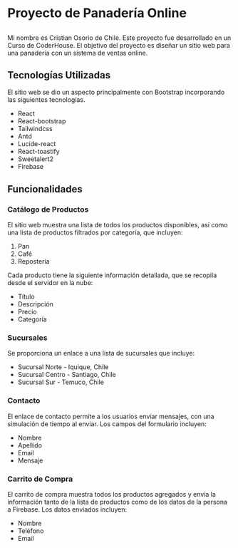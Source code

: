 # Proyecto de Panadería Online
##
Mi nombre es Cristian Osorio de Chile. Este proyecto fue desarrollado en un Curso de CoderHouse. El objetivo del proyecto es diseñar un sitio web para una panadería con un sistema de ventas online.

## Tecnologías Utilizadas
El sitio web se dio un aspecto principalmente con Bootstrap incorporando las siguientes tecnologías.
- React
- React-bootstrap
- Tailwindcss
- Antd
- Lucide-react
- React-toastify
- Sweetalert2
- Firebase

## Funcionalidades

### Catálogo de Productos
El sitio web muestra una lista de todos los productos disponibles, así como una lista de productos filtrados por categoría, que incluyen:
1. Pan
2. Café
3. Repostería

Cada producto tiene la siguiente información detallada, que se recopila desde el servidor en la nube:
- Título
- Descripción
- Precio
- Categoría

### Sucursales
Se proporciona un enlace a una lista de sucursales que incluye:
- Sucursal Norte - Iquique, Chile
- Sucursal Centro - Santiago, Chile
- Sucursal Sur - Temuco, Chile

### Contacto
El enlace de contacto permite a los usuarios enviar mensajes, con una simulación de tiempo al enviar. Los campos del formulario incluyen:
- Nombre
- Apellido
- Email
- Mensaje

### Carrito de Compra
El carrito de compra muestra todos los productos agregados y envía la información tanto de la lista de productos como de los datos de la persona a Firebase. Los datos enviados incluyen:
- Nombre
- Teléfono
- Email
